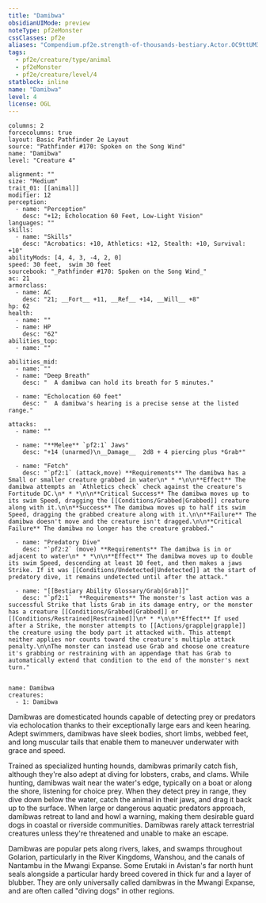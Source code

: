 ```yaml
---
title: "Damibwa"
obsidianUIMode: preview
noteType: pf2eMonster
cssClasses: pf2e
aliases: "Compendium.pf2e.strength-of-thousands-bestiary.Actor.OC9ttUM3xalAJWSM" 
tags:
  - pf2e/creature/type/animal
  - pf2eMonster
  - pf2e/creature/level/4
statblock: inline
name: "Damibwa"
level: 4
license: OGL
---
```


```statblock
columns: 2
forcecolumns: true
layout: Basic Pathfinder 2e Layout
source: "Pathfinder #170: Spoken on the Song Wind"
name: "Damibwa"
level: "Creature 4"

alignment: ""
size: "Medium"
trait_01: [[animal]]
modifier: 12
perception:
  - name: "Perception"
    desc: "+12; Echolocation 60 Feet, Low-Light Vision"
languages: ""
skills:
  - name: "Skills"
    desc: "Acrobatics: +10, Athletics: +12, Stealth: +10, Survival: +10"
abilityMods: [4, 4, 3, -4, 2, 0]
speed: 30 feet,  swim 30 feet
sourcebook: "_Pathfinder #170: Spoken on the Song Wind_"
ac: 21
armorclass:
  - name: AC
    desc: "21; __Fort__ +11, __Ref__ +14, __Will__ +8"
hp: 62
health:
  - name: ""
  - name: HP
    desc: "62"
abilities_top:
  - name: ""

abilities_mid:
  - name: ""
  - name: "Deep Breath"
    desc: "  A damibwa can hold its breath for 5 minutes."

  - name: "Echolocation 60 feet"
    desc: "  A damibwa's hearing is a precise sense at the listed range."

attacks:
  - name: ""

  - name: "**Melee** `pf2:1` Jaws"
    desc: "+14 (unarmed)\n__Damage__  2d8 + 4 piercing plus *Grab*"

  - name: "Fetch"
    desc: "`pf2:1` (attack,move) **Requirements** The damibwa has a Small or smaller creature grabbed in water\n* * *\n\n**Effect** The damibwa attempts an `Athletics check` check against the creature's Fortitude DC.\n* * *\n\n**Critical Success** The damibwa moves up to its swim Speed, dragging the [[Conditions/Grabbed|Grabbed]] creature along with it.\n\n**Success** The damibwa moves up to half its swim Speed, dragging the grabbed creature along with it.\n\n**Failure** The damibwa doesn't move and the creature isn't dragged.\n\n**Critical Failure** The damibwa no longer has the creature grabbed."

  - name: "Predatory Dive"
    desc: "`pf2:2` (move) **Requirements** The damibwa is in or adjacent to water\n* * *\n\n**Effect** The damibwa moves up to double its swim Speed, descending at least 10 feet, and then makes a jaws Strike. If it was [[Conditions/Undetected|Undetected]] at the start of predatory dive, it remains undetected until after the attack."

  - name: "[[Bestiary Ability Glossary/Grab|Grab]]"
    desc: "`pf2:1`  **Requirements** The monster's last action was a successful Strike that lists Grab in its damage entry, or the monster has a creature [[Conditions/Grabbed|Grabbed]] or [[Conditions/Restrained|Restrained]]\n* * *\n\n**Effect** If used after a Strike, the monster attempts to [[Actions/grapple|grapple]] the creature using the body part it attacked with. This attempt neither applies nor counts toward the creature's multiple attack penalty.\n\nThe monster can instead use Grab and choose one creature it's grabbing or restraining with an appendage that has Grab to automatically extend that condition to the end of the monster's next turn."
 
```

```encounter-table
name: Damibwa
creatures:
  - 1: Damibwa
```



Damibwas are domesticated hounds capable of detecting prey or predators via echolocation thanks to their exceptionally large ears and keen hearing. Adept swimmers, damibwas have sleek bodies, short limbs, webbed feet, and long muscular tails that enable them to maneuver underwater with grace and speed.

Trained as specialized hunting hounds, damibwas primarily catch fish, although they're also adept at diving for lobsters, crabs, and clams. While hunting, damibwas wait near the water's edge, typically on a boat or along the shore, listening for choice prey. When they detect prey in range, they dive down below the water, catch the animal in their jaws, and drag it back up to the surface. When large or dangerous aquatic predators approach, damibwas retreat to land and howl a warning, making them desirable guard dogs in coastal or riverside communities. Damibwas rarely attack terrestrial creatures unless they're threatened and unable to make an escape.

Damibwas are popular pets along rivers, lakes, and swamps throughout Golarion, particularly in the River Kingdoms, Wanshou, and the canals of Nantambu in the Mwangi Expanse. Some Erutaki in Avistan's far north hunt seals alongside a particular hardy breed covered in thick fur and a layer of blubber. They are only universally called damibwas in the Mwangi Expanse, and are often called "diving dogs" in other regions.
